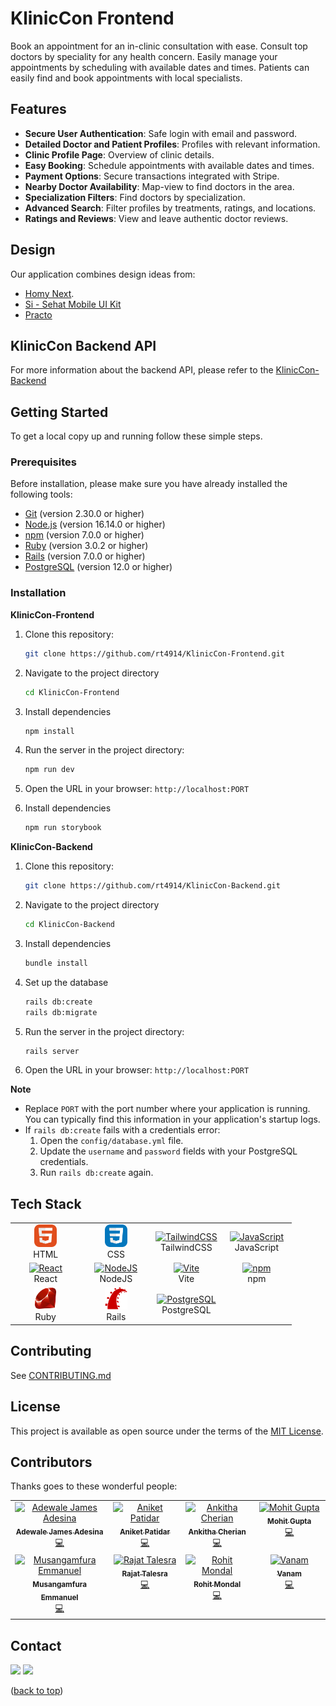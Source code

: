 <div id="top"></div>

# KlinicCon Frontend

Book an appointment for an in-clinic consultation with ease. Consult top doctors by speciality for any health concern. Easily manage your appointments by scheduling with available dates and times. Patients can easily find and book appointments with local specialists.

## Features

- **Secure User Authentication**: Safe login with email and password.
- **Detailed Doctor and Patient Profiles**: Profiles with relevant information.
- **Clinic Profile Page**: Overview of clinic details.
- **Easy Booking**: Schedule appointments with available dates and times.
- **Payment Options**: Secure transactions integrated with Stripe.
- **Nearby Doctor Availability**: Map-view to find doctors in the area.
- **Specialization Filters**: Find doctors by specialization.
- **Advanced Search**: Filter profiles by treatments, ratings, and locations.
- **Ratings and Reviews**: View and leave authentic doctor reviews.

## Design

Our application combines design ideas from:

- [Homy Next](https://homy-next.vercel.app/).
- [Si - Sehat Mobile UI Kit](<https://www.figma.com/design/O0PpF0YhGpylppUlB0T6rx/%F0%9F%92%8A-Si---Sehat---Mobile-UI-Kit-(Community)?node-id=1205-11796&t=oAeWEeEJfjXE17Ea-0>)
- [Practo](https://www.practo.com/)

## KlinicCon Backend API

For more information about the backend API, please refer to the [KlinicCon-Backend](https://github.com/rt4914/KlinicCon-Backend)

## Getting Started

To get a local copy up and running follow these simple steps.

### Prerequisites

Before installation, please make sure you have already installed the following tools:

- [Git](https://git-scm.com/downloads) (version 2.30.0 or higher)
- [Node.js](https://nodejs.org/en/download/) (version 16.14.0 or higher)
- [npm](https://docs.npmjs.com/downloading-and-installing-node-js-and-npm) (version 7.0.0 or higher)
- [Ruby](https://www.ruby-lang.org/en/downloads/) (version 3.0.2 or higher)
- [Rails](https://rubyonrails.org/) (version 7.0.0 or higher)
- [PostgreSQL](https://www.postgresql.org/download/) (version 12.0 or higher)

### Installation

**KlinicCon-Frontend**

1. Clone this repository:

   ```bash
   git clone https://github.com/rt4914/KlinicCon-Frontend.git
   ```

2. Navigate to the project directory

   ```bash
   cd KlinicCon-Frontend
   ```

3. Install dependencies

   ```bash
   npm install
   ```

4. Run the server in the project directory:

   ```bash
   npm run dev
   ```

5. Open the URL in your browser: `http://localhost:PORT`

6. Install dependencies

   ```bash
   npm run storybook
   ```

**KlinicCon-Backend**

1. Clone this repository:

   ```bash
   git clone https://github.com/rt4914/KlinicCon-Backend.git
   ```

2. Navigate to the project directory

   ```bash
   cd KlinicCon-Backend
   ```

3. Install dependencies

   ```bash
   bundle install
   ```

4. Set up the database

   ```bash
   rails db:create
   rails db:migrate
   ```

5. Run the server in the project directory:

   ```bash
   rails server
   ```

6. Open the URL in your browser: `http://localhost:PORT`

**Note**

- Replace `PORT` with the port number where your application is running. You can typically find this information in your application's startup logs.
- If `rails db:create` fails with a credentials error:
  1. Open the `config/database.yml` file.
  2. Update the `username` and `password` fields with your PostgreSQL credentials.
  3. Run `rails db:create` again.

## Tech Stack

<table>
  <tbody>
    <tr>
      <td align="center" width="25%">
        <a href="https://developer.mozilla.org/en-US/docs/Web/HTML" target="_blank" rel="noreferrer"><img src="https://raw.githubusercontent.com/tandpfun/skill-icons/65dea6c4eaca7da319e552c09f4cf5a9a8dab2c8/icons/HTML.svg" width="36" height="36" alt="HTML" /></a>
        <br>HTML
      </td>
      <td align="center" width="25%">
        <a href="https://developer.mozilla.org/en-US/docs/Web/CSS" target="_blank" rel="noreferrer"><img src="https://raw.githubusercontent.com/tandpfun/skill-icons/65dea6c4eaca7da319e552c09f4cf5a9a8dab2c8/icons/CSS.svg" width="36" height="36" alt="CSS" /></a>
        <br>CSS
      </td>
      <td align="center" width="25%">
        <a href="https://tailwindcss.com/" target="_blank" rel="noreferrer"><img src="https://raw.githubusercontent.com/danielcranney/readme-generator/main/public/icons/skills/tailwindcss-colored.svg" width="36" height="36" alt="TailwindCSS" /></a>
        <br>TailwindCSS
      </td>
      <td align="center" width="25%">
        <a href="https://developer.mozilla.org/en-US/docs/Web/JavaScript" target="_blank" rel="noreferrer"><img src="https://raw.githubusercontent.com/danielcranney/readme-generator/main/public/icons/skills/javascript-colored.svg" width="36" height="36" alt="JavaScript" /></a>
        <br>JavaScript
      </td>
    </tr>
    <tr>
      <td align="center" width="25%">
        <a href="https://reactjs.org/" target="_blank" rel="noreferrer"><img src="https://raw.githubusercontent.com/danielcranney/readme-generator/main/public/icons/skills/react-colored.svg" width="36" height="36" alt="React" /></a>
        <br>React
      </td>
      <td align="center" width="25%">
        <a href="https://nodejs.org/en/" target="_blank" rel="noreferrer"><img src="https://raw.githubusercontent.com/danielcranney/readme-generator/main/public/icons/skills/nodejs-colored.svg" width="36" height="36" alt="NodeJS" /></a>
        <br>NodeJS
      </td>
      <td align="center" width="25%">
        <a href="https://vitejs.dev/" target="_blank" rel="noreferrer"><img src="https://raw.githubusercontent.com/danielcranney/profileme-dev/3fc3595593bc992e6febba6580d6c9571f5e625f/public/icons/skills/vite-colored.svg" width="36" height="36" alt="Vite" /></a>
        <br>Vite
      </td>
      <td align="center" width="25%">
        <a href="https://www.npmjs.com/" target="_blank" rel="noreferrer"><img src="https://raw.githubusercontent.com/tandpfun/skill-icons/65dea6c4eaca7da319e552c09f4cf5a9a8dab2c8/icons/Npm-Light.svg" width="36" height="36" alt="npm" /></a>
        <br>npm
      </td>
    </tr>
    <tr>
      <td align="center" width="25%">
        <a href="https://www.ruby-lang.org/" target="_blank" rel="noreferrer"><img src="https://raw.githubusercontent.com/devicons/devicon/6910f0503efdd315c8f9b858234310c06e04d9c0/icons/ruby/ruby-original.svg" width="36" height="36" alt="Ruby" /></a>
        <br>Ruby
      </td>
      <td align="center" width="25%">
        <a href="https://rubyonrails.org/" target="_blank" rel="noreferrer"><img src="https://raw.githubusercontent.com/devicons/devicon/6910f0503efdd315c8f9b858234310c06e04d9c0/icons/rails/rails-plain.svg" width="36" height="36" alt="Rails" /></a>
        <br>Rails
      </td>
      <td align="center" width="25%">
        <a href="https://www.postgresql.org/" target="_blank" rel="noreferrer"><img src="https://raw.githubusercontent.com/danielcranney/profileme-dev/3fc3595593bc992e6febba6580d6c9571f5e625f/public/icons/skills/postgresql-colored.svg" width="36" height="36" alt="PostgreSQL" /></a>
        <br>PostgreSQL
      </td>
    </tr>
  </tbody>
</table>

## Contributing

See [CONTRIBUTING.md](https://github.com/rt4914/KlinicCon-Frontend/blob/main/.github/CONTRIBUTING.md)

## License

This project is available as open source under the terms of the [MIT License](https://github.com/rt4914/KlinicCon-Frontend/blob/main/LICENSE.txt).

## Contributors

Thanks goes to these wonderful people:

<table>
  <tbody>
    <tr>
      <td align="center" valign="top" width="14.28%">
        <a href="https://github.com/KvngJamesNG">
          <img src="https://avatars.githubusercontent.com/u/4989778?v=4" width="100px;" alt="Adewale James Adesina"/><br />
          <sub><b>Adewale James Adesina</b></sub>
        </a><br />
        <a href="https://github.com//rt4914/KlinicCon-Frontend/commits?author=KvngJamesNG" title="Code">💻</a>
      </td>
      <td align="center" valign="top" width="14.28%">
        <a href="https://github.com/aniketpatidar">
          <img src="https://avatars.githubusercontent.com/u/67000557?s=96&v=4" width="100px;" alt="Aniket Patidar"/><br />
          <sub><b>Aniket Patidar</b></sub>
        </a><br />
        <a href="https://github.com//rt4914/KlinicCon-Frontend/commits?author=aniketpatidar" title="Code">💻</a>
      </td>
      <td align="center" valign="top" width="14.28%">
        <a href="https://github.com/ankithacherian">
          <img src="https://avatars.githubusercontent.com/u/98149187?v=4" width="100px;" alt="Ankitha Cherian"/><br />
          <sub><b>Ankitha Cherian</b></sub>
        </a><br />
        <a href="https://github.com//rt4914/KlinicCon-Frontend/commits?author=ankithacherian" title="Code">💻</a>
      </td>
      <td align="center" valign="top" width="14.28%">
        <a href="https://github.com/MohitGupta121">
          <img src="https://avatars.githubusercontent.com/u/76530270?v=4" width="100px;" alt="Mohit Gupta"/><br />
          <sub><b>Mohit Gupta</b></sub>
        </a><br />
        <a href="https://github.com//rt4914/KlinicCon-Frontend/commits?author=MohitGupta121" title="Code">💻</a>
      </td>
    </tr>
    <tr>
      <td align="center" valign="top" width="14.28%">
        <a href="https://github.com/musangamfure">
          <img src="https://avatars.githubusercontent.com/u/123179856?v=4" width="100px;" alt="Musangamfura Emmanuel"/><br />
          <sub><b>Musangamfura Emmanuel</b></sub>
        </a><br />
        <a href="https://github.com//rt4914/KlinicCon-Frontend/commits?author=musangamfure" title="Code">💻</a>
      </td>
      <td align="center" valign="top" width="14.28%">
        <a href="https://github.com/rt4914">
          <img src="https://avatars.githubusercontent.com/u/9396084?v=4" width="100px;" alt="Rajat Talesra"/><br />
          <sub><b>Rajat Talesra</b></sub>
        </a><br />
        <a href="https://github.com//rt4914/KlinicCon-Frontend/commits?author=rt4914" title="Code">💻</a>
      </td>
      <td align="center" valign="top" width="14.28%">
        <a href="https://github.com/rray524">
          <img src="https://avatars.githubusercontent.com/u/11070875?v=4" width="100px;" alt="Rohit Mondal"/><br />
          <sub><b>Rohit Mondal</b></sub>
        </a><br />
        <a href="https://github.com//rt4914/KlinicCon-Frontend/commits?author=rray524" title="Code">💻</a>
      </td>
      <td align="center" valign="top" width="14.28%">
        <a href="https://github.com/vanamraghu">
          <img src="https://avatars.githubusercontent.com/u/22324623?v=4" width="100px;" alt="Vanam"/><br />
          <sub><b>Vanam</b></sub>
        </a><br />
        <a href="https://github.com//rt4914/KlinicCon-Frontend/commits?author=vanamraghu" title="Code">💻</a>
      </td>
    </tr>
  </tbody>
</table>

## Contact

<div>
  <a href="https://www.linkedin.com/in/rajat-talesra-59068582" target="_blank"><img src="https://img.shields.io/badge/-LinkedIn-%230077B5?style=for-the-badge&logo=linkedin&logoColor=white" target="_blank"></a>
  <a href="mailto:rajattalesra4914@gmail.com"><img src="https://img.shields.io/badge/Gmail-D14836?style=for-the-badge&logo=gmail&logoColor=white" target="_blank"></a>
</div>

<p>(<a href="#top">back to top</a>)</p>
